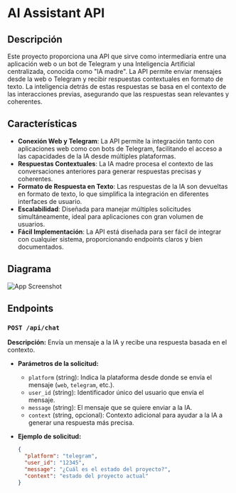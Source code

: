 # AI Assistant API

## Descripción

Este proyecto proporciona una API que sirve como intermediaria entre una aplicación web o un bot de Telegram y una Inteligencia Artificial centralizada, conocida como "IA madre". La API permite enviar mensajes desde la web o Telegram y recibir respuestas contextuales en formato de texto. La inteligencia detrás de estas respuestas se basa en el contexto de las interacciones previas, asegurando que las respuestas sean relevantes y coherentes.

## Características

- **Conexión Web y Telegram**: La API permite la integración tanto con aplicaciones web como con bots de Telegram, facilitando el acceso a las capacidades de la IA desde múltiples plataformas.
- **Respuestas Contextuales**: La IA madre procesa el contexto de las conversaciones anteriores para generar respuestas precisas y coherentes.
- **Formato de Respuesta en Texto**: Las respuestas de la IA son devueltas en formato de texto, lo que simplifica la integración en diferentes interfaces de usuario.
- **Escalabilidad**: Diseñada para manejar múltiples solicitudes simultáneamente, ideal para aplicaciones con gran volumen de usuarios.
- **Fácil Implementación**: La API está diseñada para ser fácil de integrar con cualquier sistema, proporcionando endpoints claros y bien documentados.

## Diagrama

![App Screenshot](https://back.jumotech.com/uploads/API_endpoint_e72e3f0447.png)

## Endpoints

### `POST /api/chat`

**Descripción:** Envía un mensaje a la IA y recibe una respuesta basada en el contexto.

- **Parámetros de la solicitud:**
  - `platform` (string): Indica la plataforma desde donde se envía el mensaje (`web`, `telegram`, etc.).
  - `user_id` (string): Identificador único del usuario que envía el mensaje.
  - `message` (string): El mensaje que se quiere enviar a la IA.
  - `context` (string, opcional): Contexto adicional para ayudar a la IA a generar una respuesta más precisa.

- **Ejemplo de solicitud:**
  ```json
  {
    "platform": "telegram",
    "user_id": "12345",
    "message": "¿Cuál es el estado del proyecto?",
    "context": "estado del proyecto actual"
  }


